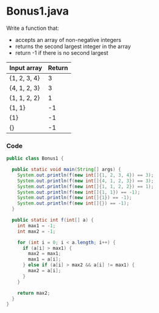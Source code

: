 # Bonus1.java

Write a function that:
* accepts an array of non-negative integers
* returns the second largest integer in the array
* return -1 if there is no second largest

| Input array | Return |
|:-------------|:-------------|
| {1, 2, 3, 4} | 3 |
| {4, 1, 2, 3} | 3 |
| {1, 1, 2, 2} | 1 |
| {1, 1} | -1 |
| {1} | -1 |
| {} | -1 |

### Code

```java
public class Bonus1 {

  public static void main(String[] args) {
    System.out.println(f(new int[]{1, 2, 3, 4}) == 3);
    System.out.println(f(new int[]{4, 1, 2, 3}) == 3);
    System.out.println(f(new int[]{1, 1, 2, 2}) == 1);
    System.out.println(f(new int[]{1, 1}) == -1);
    System.out.println(f(new int[]{1}) == -1);
    System.out.println(f(new int[]{}) == -1);
  }

  public static int f(int[] a) {
    int max1 = -1;
    int max2 = -1;

    for (int i = 0; i < a.length; i++) {
      if (a[i] > max1) {
        max2 = max1;
        max1 = a[i];
      } else if (a[i] > max2 && a[i] != max1) {
        max2 = a[i];
      }
    }

    return max2;
  }
}
```
